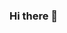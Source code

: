 ### Hi there 👋

<!--
**Ersaleem/Ersaleem** is a ✨ _special_ ✨ repository because its `README.md` (this file) appears on your GitHub profile.

Here are some ideas to get you started:

- 🔭 I’m currently working @ Mobiloitte ...
- 🌱 I’m currently learning NodeJS ...
- 👯 I’m looking to collaborate on Github ...
- 🤔 I’m looking forBest Job ...
- 💬 Ask me about On my Email < Saleem.ahmad@indicchain.com ...
- 📫 How to reach me @ Mobiloitte : ...
- 😄 Pronouns: ...
- ⚡ Fun fact Cricket : ...
 
